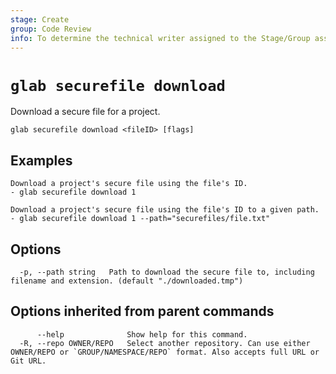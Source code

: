 ```yaml
---
stage: Create
group: Code Review
info: To determine the technical writer assigned to the Stage/Group associated with this page, see https://about.gitlab.com/handbook/product/ux/technical-writing/#assignments
---
```


<!--
This documentation is auto generated by a script.
Please do not edit this file directly. Run `make gen-docs` instead.
-->

# `glab securefile download`

Download a secure file for a project.

```plaintext
glab securefile download <fileID> [flags]
```

## Examples

```plaintext
Download a project's secure file using the file's ID.
- glab securefile download 1

Download a project's secure file using the file's ID to a given path.
- glab securefile download 1 --path="securefiles/file.txt"

```

## Options

```plaintext
  -p, --path string   Path to download the secure file to, including filename and extension. (default "./downloaded.tmp")
```

## Options inherited from parent commands

```plaintext
      --help              Show help for this command.
  -R, --repo OWNER/REPO   Select another repository. Can use either OWNER/REPO or `GROUP/NAMESPACE/REPO` format. Also accepts full URL or Git URL.
```
